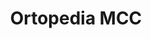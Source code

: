 ---
title: "Ortopedia MCC"
url: /ciudad-autonoma-de-buenos-aires/ortopedia-mcc/
shop: Sanitätshaus
---